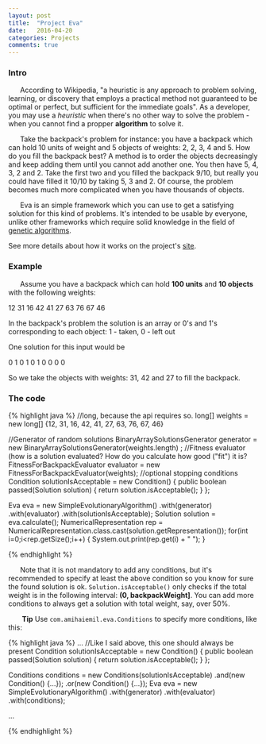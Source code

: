 ```yaml
---
layout: post
title:  "Project Eva"
date:   2016-04-20
categories: Projects
comments: true
---
```


### Intro

&nbsp;&nbsp;&nbsp;&nbsp;&nbsp;&nbsp;According to Wikipedia, "a heuristic is any approach to problem solving, learning, or discovery that employs a practical method not guaranteed to be optimal or perfect, but sufficient for the immediate goals". As a developer, you may use a *heuristic* when there's no other way to solve the problem - when you cannot find a propper **algorithm** to solve it.

&nbsp;&nbsp;&nbsp;&nbsp;&nbsp;&nbsp;Take the backpack's problem for instance: you have a backpack which can hold 10 units of weight and 5 objects of weights: 2, 2, 3, 4 and 5. How do you fill the backpack best? A method is to order the objects decreasingly and keep adding them until you cannot add another one. You then have 5, 4, 3, 2 and 2. Take the first two and you filled the backpack 9/10, but really you could have filled it 10/10 by taking 5, 3 and 2. Of course, the problem becomes much more complicated when you have thousands of objects.

&nbsp;&nbsp;&nbsp;&nbsp;&nbsp;&nbsp;Eva is an simple framework which you can use to get a satisfying solution for this kind of problems. It's intended to be usable by everyone, unlike other frameworks which require solid knowledge in the field of [genetic algorithms](https://en.wikipedia.org/wiki/Genetic_algorithm).
 
See more details about how it works on the project's [site](http://eva.amihaiemil.com).

### Example

&nbsp;&nbsp;&nbsp;&nbsp;&nbsp;&nbsp;Assume you have a backpack which can hold **100 units** and **10 objects** with the following weights:

12 31 16 42 41 27 63 76 67 46

In the backpack's problem the solution is an array or 0's and 1's corresponding to each object: 1 - taken, 0 - left out

One solution for this input would be

0 1 0 1 0 1 0 0 0 0

So we take the objects with weights: 31, 42 and 27 to fill the backpack. 

### The code
{% highlight java %}
//long, because the api requires so.
long[] weights = new long[] {12, 31, 16, 42, 41, 27, 63, 76, 67, 46}

//Generator of random solutions 
BinaryArraySolutionsGenerator generator = new BinaryArraySolutionsGenerator(weights.length) ;
//Fitness evaluator (how is a solution evaluated? How do you calculate how good ("fit") it is?
FitnessForBackpackEvaluator evaluator = new FitnessForBackpackEvaluator(weights);
//optional stopping conditions
Condition solutionIsAcceptable = new Condition() {
    public boolean passed(Solution solution) {
        return solution.isAcceptable();
    }
};

Eva eva = new SimpleEvolutionaryAlgorithm()
                .with(generator)
                .with(evaluator)
                .with(solutionIsAcceptable);
Solution solution = eva.calculate();
NumericalRepresentation rep = NumericalRepresentation.class.cast(solution.getRepresentation());
for(int i=0;i<rep.getSize();i++) {
    System.out.print(rep.get(i) + " ");
}

{% endhighlight %}

&nbsp;&nbsp;&nbsp;&nbsp;&nbsp;&nbsp;Note that it is not mandatory to add any conditions, but it's recommended to specify at least the above condition so you know for sure the found solution is ok. ``Solution.isAcceptable()`` only checks if the total weight is in the following interval: **(0, backpackWeight]**. You can add more conditions to always get a solution with total weight, say, over 50%.

&nbsp;&nbsp;&nbsp;&nbsp;&nbsp;&nbsp; **Tip** Use ``com.amihaiemil.eva.Conditions`` to specify more conditions, like this: 

{% highlight java %}
...
//Like I said above, this one should always be present
Condition solutionIsAcceptable = new Condition() {
    public boolean passed(Solution solution) {
        return solution.isAcceptable();
    }
};

Conditions conditions = new Conditions(solutionIsAcceptable)
                        .and(new Condition() {...});
			.or(new Condition() {...});
Eva eva = new SimpleEvolutionaryAlgorithm()
                .with(generator)
                .with(evaluator)
                .with(conditions);

...

{% endhighlight %}

